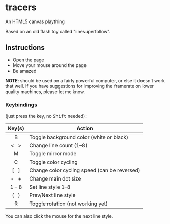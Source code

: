 # tracers
An HTML5 canvas plaything

Based on an old flash toy called "linesuperfollow".

## Instructions
- Open the page
- Move your mouse around the page
- Be amazed

__NOTE__: should be used on a fairly powerful computer, or else it doesn't work that well.
If you have suggestions for improving the framerate on lower quality machines, please let me know.

### Keybindings
(just press the key, no <kbd>Shift</kbd> needed):

| Key(s) | Action | 
| :---: | --- |
| B | Toggle background color (white or black) |
| < &nbsp; > | Change line count (1&ndash;8) |
| M | Toggle mirror mode |
| C | Toggle color cycling |
| \[ &nbsp; ] | Change color cycling speed (can be reversed) |
| - &nbsp; + | Change main dot size |
| 1 &ndash; 8 | Set line style 1&ndash;8 |
| ( &nbsp; ) | Prev/Next line style |
| ~~R~~ | ~~Toggle rotation~~ (not working yet) |

You can also click the mouse for the next line style.
